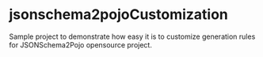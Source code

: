 # jsonschema2pojoCustomization
Sample project to demonstrate how easy it is to customize generation rules for JSONSchema2Pojo opensource project.
